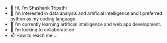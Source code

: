 - 👋 Hi, I’m Shashank Tripathi  
- 👀 I’m interested in data analysis and artificial intelligence and I preferred python as my coding language.
- 🌱 I’m currently learning artificial intelligence and web app development.
- 💞️ I’m looking to collaborate on 
- 📫 How to reach me ...

<!---
Shashank-tr-DA/Shashank-tr-DA is a ✨ special ✨ repository because its `README.md` (this file) appears on your GitHub profile.
You can click the Preview link to take a look at your changes.
--->
